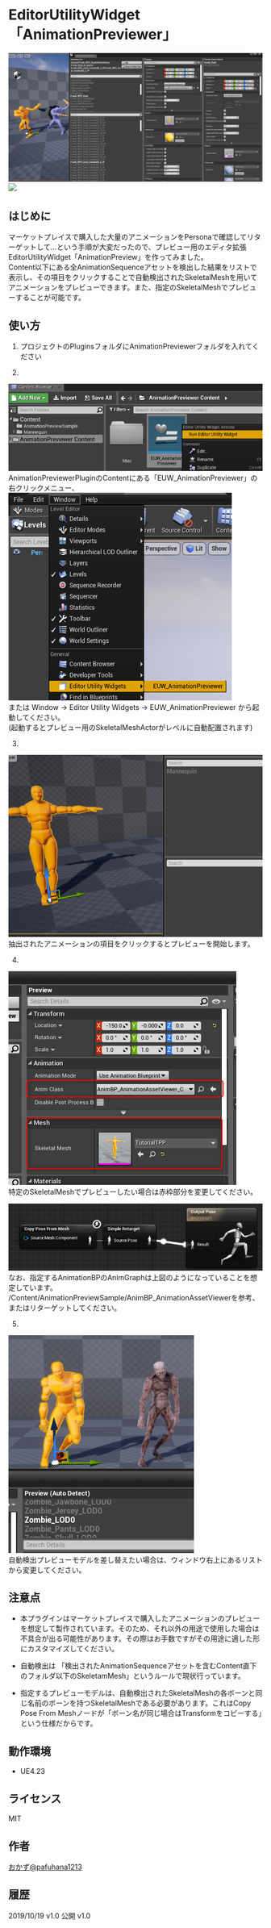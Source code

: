 # EditorUtilityWidget「AnimationPreviewer」

![](https://github.com/pafuhana1213/Screenshot/blob/master/AnimationPreview1.png)  
[![](https://img.youtube.com/vi/KZWN2UZYugA/0.jpg)](https://www.youtube.com/watch?v=KZWN2UZYugA&feature=youtu.be)

## はじめに
マーケットプレイスで購入した大量のアニメーションをPersonaで確認してリターゲットして…という手順が大変だったので、プレビュー用のエディタ拡張 EditorUtilityWidget「AnimationPreview」を作ってみました。  
Content以下にある全AnimationSequenceアセットを検出した結果をリストで表示し、その項目をクリックすることで自動検出されたSkeletalMeshを用いてアニメーションをプレビューできます。また、指定のSkeletalMeshでプレビューすることが可能です。

## 使い方
1. プロジェクトのPluginsフォルダにAnimationPreviewerフォルダを入れてください

2. 
![](https://github.com/pafuhana1213/Screenshot/blob/master/AnimationPreview2.png)  
AnimationPreviewerPluginのContentにある「EUW_AnimationPreviewer」の右クリックメニュー、
![](https://github.com/pafuhana1213/Screenshot/blob/master/AnimationPreview4.png)  
または Window -> Editor Utility Widgets -> EUW_AnimationPreviewer から起動してください。  
(起動するとプレビュー用のSkeletalMeshActorがレベルに自動配置されます)  

3.   
![](https://github.com/pafuhana1213/Screenshot/blob/master/AnimationPreview5.gif)   
抽出されたアニメーションの項目をクリックするとプレビューを開始します。  

4.   
![](https://github.com/pafuhana1213/Screenshot/blob/master/AnimationPreview6.png)   
特定のSkeletalMeshでプレビューしたい場合は赤枠部分を変更してください。

![](https://github.com/pafuhana1213/Screenshot/blob/master/AnimationPreview7.png)   
なお、指定するAnimationBPのAnimGraphは上図のようになっていることを想定しています。  
/Content/AnimationPreviewSample/AnimBP_AnimationAssetViewerを参考、またはリターゲットしてください。

5.  
![](https://github.com/pafuhana1213/Screenshot/blob/master/AnimationPreview8.gif)     
自動検出プレビューモデルを差し替えたい場合は、ウィンドウ右上にあるリストから変更してください。

## 注意点
- 本プラグインはマーケットプレイスで購入したアニメーションのプレビューを想定して製作されています。そのため、それ以外の用途で使用した場合は不具合が出る可能性があります。その際はお手数ですがその用途に適した形にカスタマイズしてください。

- 自動検出は 「検出されたAnimationSequenceアセットを含むContent直下のフォルダ以下のSkeletamMesh」というルールで現状行っています。

- 指定するプレビューモデルは、自動検出されたSkeletalMeshの各ボーンと同じ名前のボーンを持つSkeletalMeshである必要があります。これはCopy Pose From Meshノードが「ボーン名が同じ場合はTransformをコピーする」という仕様だからです。

## 動作環境
- UE4.23

## ライセンス
MIT

## 作者
[おかず@pafuhana1213](https://twitter.com/pafuhana1213)

## 履歴
2019/10/19 v1.0 公開 v1.0
